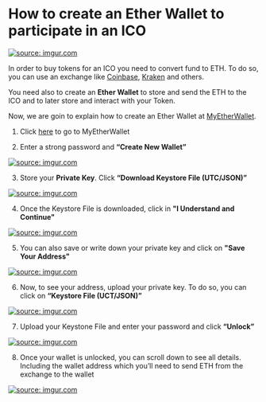 # How to create an Ether Wallet to participate in an ICO


<a href="https://imgur.com/GCcfDTu"><img src="https://i.imgur.com/GCcfDTu.png" title="source: imgur.com" /></a>

In order to buy tokens for an ICO you need to convert fund to ETH. To do so, you can use an exchange like [Coinbase](http://coinbase.com "Coinbase"), [Kraken](http://kraken.com "kraken") and others.

You need also to create an **Ether Wallet** to store and send the ETH to the ICO and to later store and interact with your Token.

Now, we are goin to explain how to create an Ether Wallet at [MyEtherWallet](https://myetherwallet.com "MyEtherWallet").

1. Click [here](https://myetherwallet.com "MyEtherWallet") to go to MyEtherWallet

2. Enter a strong password and **“Create New Wallet”**

<a href="https://imgur.com/bw3EvIh"><img src="https://i.imgur.com/bw3EvIh.png" title="source: imgur.com" /></a>

3. Store your **Private Key**. Click **“Download Keystore File (UTC/JSON)”**

<a href="https://imgur.com/yLHZrZN"><img src="https://i.imgur.com/yLHZrZN.png" title="source: imgur.com" /></a>

4. Once the Keystore File is downloaded, click in **"I Understand and Continue"**

<a href="https://imgur.com/ZYhBqzG"><img src="https://i.imgur.com/ZYhBqzG.png" title="source: imgur.com" /></a>

5. You can also save or write down your private key and click on **"Save Your Address"**

<a href="https://imgur.com/Rxkw4Zd"><img src="https://i.imgur.com/Rxkw4Zd.png" title="source: imgur.com" /></a>

6. Now, to see your address, upload your private key. To do so, you can click on **“Keystore File (UCT/JSON)”**

<a href="https://imgur.com/ZLKEVKB"><img src="https://i.imgur.com/ZLKEVKB.png" title="source: imgur.com" /></a>

7. Upload your Keystone File and enter your password and click **“Unlock”**

<a href="https://imgur.com/ZLKEVKB"><img src="https://i.imgur.com/ZLKEVKB.png" title="source: imgur.com" /></a>

8. Once your wallet is unlocked, you can scroll down to see all details. Including the wallet address which you’ll need to send ETH from the exchange to the wallet

<a href="https://imgur.com/BlZjwHF"><img src="https://i.imgur.com/BlZjwHF.png" title="source: imgur.com" /></a>


